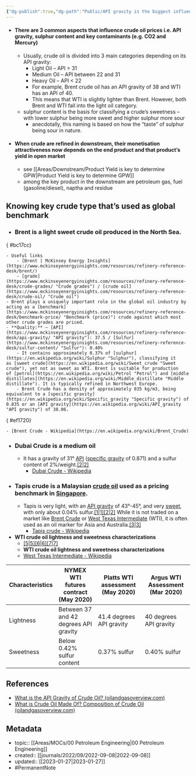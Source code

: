 ```yaml
---
{"dg-publish":true,"dg-path":"Public/API gravity is the biggest influence in crude oil price.md","permalink":"/public/api-gravity-is-the-biggest-influence-in-crude-oil-price/","title":"API gravity is the biggest influence in crude oil price","tags":["PermanentNote"]}
---
```



- #### There are 3 common aspects that influence crude oil prices i.e. API gravity, sulphur content and key contaminants (e.g. CO2 and Mercury)
	- Usually, crude oil is divided into 3 main categories depending on its API gravity:
		- Light Oil – API > 31
		- Medium Oil – API between 22 and 31
		- Heavy Oil – API < 22
		- For example, Brent crude oil has an API gravity of 38 and WTI has an API of 40.
		- This means that WTI is slightly lighter than Brent. However, both Brent and WTI fall into the light oil category.
	- sulphur content is the basis for classifying a crude’s sweetness – with lower sulphur being more sweet and higher sulphur more sour
		- anecdotally, this naming is based on how the “taste” of sulphur being sour in nature.
- #### When crude are refined in downstream, their monetisation attractiveness now depends on the end product and that product’s yield in open market
	- see [[Areas/Downstream/Product Yield is key to determine GPW\|Product Yield is key to determine GPW]]
	- among the key product in the downstream are petroleum gas, fuel (gasoline/diesel), naptha and residue

## Knowing key crude type that’s used as global benchmark
- ### Brent is a light sweet crude oil produced in the North Sea.
{ #bc17cc}

	- Useful links
		- [Brent | McKinsey Energy Insights](https://www.mckinseyenergyinsights.com/resources/refinery-reference-desk/brent/)
		- [grade](https://www.mckinseyenergyinsights.com/resources/refinery-reference-desk/crude-grades/ "Crude grades") / [crude oil](https://www.mckinseyenergyinsights.com/resources/refinery-reference-desk/crude-oil/ "Crude oil")
	- Brent plays a uniquely important role in the global oil industry by acting as a [benchmark](https://www.mckinseyenergyinsights.com/resources/refinery-reference-desk/benchmark-price/ "Benchmark (price)") crude against which most other crude grades are priced.
	- **Quality:** – [API](https://www.mckinseyenergyinsights.com/resources/refinery-reference-desk/api-gravity/ "API gravity"): 37.5 / [Sulfur](https://www.mckinseyenergyinsights.com/resources/refinery-reference-desk/sulfur-content/ "Sulfur"): 0.40%
		- It contains approximately 0.37% of [sulphur](https://en.wikipedia.org/wiki/Sulphur "Sulphur"), classifying it as [sweet crude](https://en.wikipedia.org/wiki/Sweet_crude "Sweet crude"), yet not as sweet as WTI. Brent is suitable for production of [petrol](https://en.wikipedia.org/wiki/Petrol "Petrol") and [middle distillates](https://en.wikipedia.org/wiki/Middle_distillate "Middle distillate"). It is typically refined in Northwest Europe.
		- Brent Crude has a density of approximately 835 kg/m3, being equivalent to a [specific gravity](https://en.wikipedia.org/wiki/Specific_gravity "Specific gravity") of 0.835 or an [API gravity](https://en.wikipedia.org/wiki/API_gravity "API gravity") of 38.06.
{ #ef1720}

	- [Brent Crude - Wikipedia](https://en.wikipedia.org/wiki/Brent_Crude)
- ### Dubai Crude is a medium oil
	- It has a gravity of 31° [API](https://en.wikipedia.org/wiki/API_gravity "API gravity") ([specific gravity](https://en.wikipedia.org/wiki/Relative_density#Specific_gravity "Relative density") of 0.871) and a sulfur content of 2%/weight.[[2\|2]](https://en.wikipedia.org/wiki/Dubai_Crude#cite_note-2)
		- [Dubai Crude - Wikipedia](https://en.wikipedia.org/wiki/Dubai_Crude)
- ### Tapis crude is a Malaysian [crude oil](https://en.wikipedia.org/wiki/Crude_oil "Crude oil") used as a pricing benchmark in [Singapore](https://en.wikipedia.org/wiki/Singapore "Singapore"). 
	- Tapis is very light, with an [API gravity](https://en.wikipedia.org/wiki/API_gravity "API gravity") of 43°-45°, and very [sweet](https://en.wikipedia.org/wiki/Sweet_crude_oil "Sweet crude oil"), with only about 0.04% sulfur.[[1\|1]](https://en.wikipedia.org/wiki/Tapis_crude#cite_note-1)[[2\|2]](https://en.wikipedia.org/wiki/Tapis_crude#cite_note-2) While it is not traded on a market like [Brent Crude](https://en.wikipedia.org/wiki/Brent_Crude "Brent Crude") or [West Texas Intermediate](https://en.wikipedia.org/wiki/West_Texas_Intermediate "West Texas Intermediate") (WTI), it is often used as an oil marker for Asia and Australia.[[3\|3]](https://en.wikipedia.org/wiki/Tapis_crude#cite_note-3)
		- [Tapis crude - Wikipedia](https://en.wikipedia.org/wiki/Tapis_crude)
- **WTI crude oil lightness and sweetness characterizations**
	- [[5\|5]](https://en.wikipedia.org/wiki/West_Texas_Intermediate#cite_note-Nymex200-5)[[6\|6]](https://en.wikipedia.org/wiki/West_Texas_Intermediate#cite_note-Specs6-6)[[7\|7]](https://en.wikipedia.org/wiki/West_Texas_Intermediate#cite_note-Argus_Media-7)
	- **WTI crude oil lightness and sweetness characterizations**
	- [West Texas Intermediate - Wikipedia](https://en.wikipedia.org/wiki/West_Texas_Intermediate)

| Characteristics | NYMEX WTI futures contract (May 2020) | Platts WTI assessment (May 2020) | Argus WTI Assessment (Mar 2020) |
|-----------------|---------------------------------------|----------------------------------|---------------------------------|
| Lightness       | Between 37 and 42 degrees API gravity | 41.4 degrees API gravity         | 40 degrees API gravity          |
| Sweetness       | Below 0.42% sulfur content            | 0.37% sulfur                     | 0.40% sulfur                    |

## References
- [What is the API Gravity of Crude Oil? (oilandgasoverview.com)](https://oilandgasoverview.com/what-is-the-api-gravity-of-crude-oil/)
- [What is Crude Oil Made Of? Composition of Crude Oil (oilandgasoverview.com)](https://oilandgasoverview.com/what-is-crude-oil-made-of-composition-of-crude-oil/)

## Metadata
- topic:: [[Areas/MOCs/00 Petroleum Engineering\|00 Petroleum Engineering]]
- created:: [[journals/2022/09/2022-09-08\|2022-09-08]]
- updated:: [[2023-01-27\|2023-01-27]]
- #PermanentNote 
